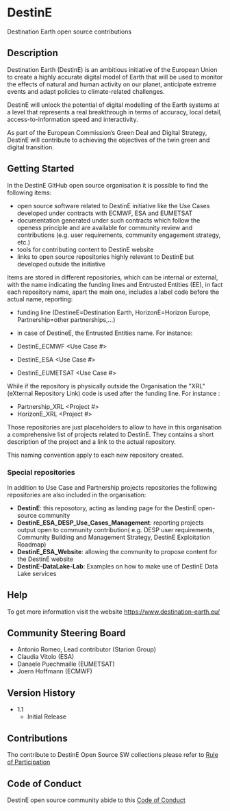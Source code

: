 # DestinE

Destination Earth open source contributions

## Description

Destination Earth (DestinE) is an ambitious initiative of the European Union to create a highly accurate digital model of Earth that will be used to monitor the effects of natural and human activity on our planet, anticipate extreme events and adapt policies to climate-related challenges.

DestinE will unlock the potential of digital modelling of the Earth systems at a level that represents a real breakthrough in terms of accuracy, local detail, access-to-information speed and interactivity.

As part of the European Commission’s Green Deal and Digital Strategy, DestinE will contribute to achieving the objectives of the twin green and digital transition.

## Getting Started

In the DestinE GitHub open source organisation it is possible to find the following items:
* open source software related to DestinE initiative like the Use Cases developed under contracts with ECMWF, ESA and EUMETSAT 
* documentation generated under such contracts which follow the openess principle and are available for community review and contributions (e.g. user requirements, community engagement strategy, etc.)
* tools for contributing content to DestinE website
* links to open source repositories highly relevant to DestinE but developed outside the initiative

Items are stored in different repositories, which can be internal or external, with the name indicating the funding lines and Entrusted Entities (EE), in fact each repository name, apart the main one, includes a label code before the actual name, reporting:​

- funding line (DestineE=Destination Earth, HorizonE=Horizon Europe, Partnership=other partnerships,…)​
- in case of DestineE, the Entrusted Entities name​.
For instance:

- DestinE_ECMWF <Use Case #>
- DestinE_ESA <Use Case #>
- DestinE_EUMETSAT <Use Case #>

While if the repository is physically outside the Organisation the "XRL" (eXternal Repository Link) code is used after the funding line. For instance :

- Partnership_XRL <Project #>
- HorizonE_XRL <Project #>

Those repositories are just placeholders to allow to have in this organisation a comprehensive list of projects related to DestinE. They contains a short description of the project and a link to the actual repository.

This naming convention apply to each new repository created.

### Special repositories
In addition to Use Case and Partnership projects repositories the following repositories are also included in the organisation:

- **DestinE**: this reposotory, acting as landing page for the DestinE open-source community
- **DestinE_ESA_DESP_Use_Cases_Management**: reporting projects output open to community contribution( e.g. DESP user requirements, Community Building and Management Strategy, DestinE Exploitation Roadmap)
- **DestinE_ESA_Website**: allowing the community to propose content for the DestinE website
- **DestinE-DataLake-Lab**: Examples on how to make use of DestinE Data Lake services


## Help

To get more information visit the website https://www.destination-earth.eu/


## Community Steering Board


* Antonio Romeo, Lead contributor (Starion Group)
* Claudia Vitolo (ESA)
* Danaele Puechmaille (EUMETSAT)
* Joern Hoffmann (ECMWF)


## Version History

* 1.1
    * Initial Release

## Contributions

Tho contribute to DestinE Open Source SW collections please refer to [Rule of Participation](RULE_OF_PARTICIPATION.md)

## Code of Conduct

DestinE open source community abide to this [Code of Conduct](CODE_OF_CONDUCT.md)
